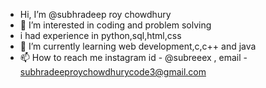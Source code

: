 -  Hi, I’m @subhradeep roy chowdhury
- 👀 I’m interested in coding and problem solving
- i had experience in python,sql,html,css
- 🌱 I’m currently learning web development,c,c++ and java
- 📫 How to reach me instagram id - @subreeex , email - subhradeeproychowdhurycode3@gmail.com

<!---
subhradeep333/subhradeep333 is a ✨ special ✨ repository because its `README.md` (this file) appears on your GitHub profile.
You can click the Preview link to take a look at your changes.
--->
